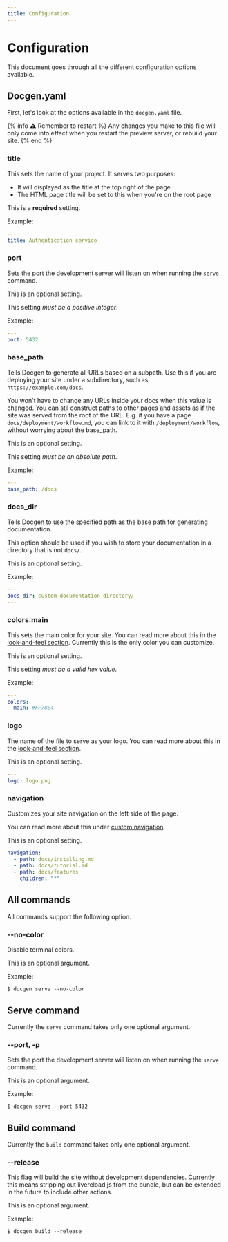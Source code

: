 ```yaml
---
title: Configuration
---
```


# Configuration

This document goes through all the different configuration options available.

## Docgen.yaml

First, let's look at the options available in the `docgen.yaml` file.

{% info :warning: Remember to restart %}
Any changes you make to this file will only come into effect when you restart the preview
server, or rebuild your site.
{% end %}

### title

This sets the name of your project. It serves two purposes:

- It will displayed as the title at the top right of the page
- The HTML page title will be set to this when you're on the root page

This is a **required** setting.

Example:

```yaml
---
title: Authentication service
```

### port

Sets the port the development server will listen on when running the `serve` command.

This is an optional setting.

This setting _must be a positive integer_.

Example:

```yaml
---
port: 5432
```

### base_path

Tells Docgen to generate all URLs based on a subpath. Use this if you are deploying your site under
a subdirectory, such as `https://example.com/docs`.

You won't have to change any URLs inside your docs when this value is changed. You can stil
construct paths to other pages and assets as if the site was served from the root of the URL. E.g.
if you have a page `docs/deployment/workflow.md`, you can link to it with `/deployment/workflow`,
without worrying about the base_path.

This is an optional setting.

This setting _must be an absolute path_.

Example:

```yaml
---
base_path: /docs
```

### docs_dir

Tells Docgen to use the specified path as the base path for generating documentation.

This option should be used if you wish to store your documentation in a directory that is not `docs/`.

This is an optional setting.

Example:

```yaml
---
docs_dir: custom_documentation_directory/
---
```

### colors.main

This sets the main color for your site. You can read more about this in the
[look-and-feel section](/features/look-and-feel). Currently this is the only color you can customize.

This is an optional setting.

This setting _must be a valid hex value_.

Example:

```yaml
---
colors:
  main: #FF78E4
```

### logo

The name of the file to serve as your logo. You can read more about this in the
[look-and-feel section](/features/look-and-feel).

This is an optional setting.

```yaml
---
logo: logo.png
```

### navigation

Customizes your site navigation on the left side of the page.

You can read more about this under [custom navigation](/features/custom-navigation.md).

This is an optional setting.

```yaml
navigation:
  - path: docs/installing.md
  - path: docs/tutorial.md
  - path: docs/features
    children: "*"
```

## All commands

All commands support the following option.

### --no-color

Disable terminal colors.

This is an optional argument.

Example:

```
$ docgen serve --no-color
```

## Serve command

Currently the `serve` command takes only one optional argument.

### --port, -p

Sets the port the development server will listen on when running the `serve` command.

This is an optional argument.

Example:

```
$ docgen serve --port 5432
```

## Build command

Currently the `build` command takes only one optional argument.

### --release

This flag will build the site without development dependencies. Currently this means stripping out
livereload.js from the bundle, but can be extended in the future to include other actions.

This is an optional argument.

Example:

```
$ docgen build --release
```
